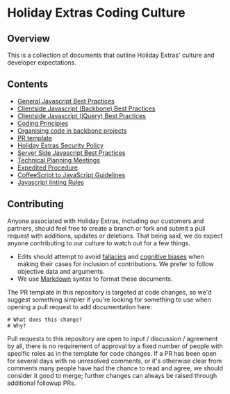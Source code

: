 # Holiday Extras Coding Culture

## Overview

This is a collection of documents that outline Holiday Extras' culture and developer expectations.

## Contents
 * [General Javascript Best Practices](general-javascript-best-practices.md)
 * [Clientside Javascript (Backbone) Best Practices](clientside-javascript-best-practices.md)
 * [Clientside Javascript (jQuery) Best Practices](clientside-jquery-best-practices.md)
 * [Coding Principles](coding-principles.md)
 * [Organising code in backbone projects](organising-code-backbone-projects.md)
 * [PR template](pr-template.md)
 * [Holiday Extras Security Policy](security-policy.md)
 * [Server Side Javascript Best Practices](serverside-javascript-best-practices.md)
 * [Technical Planning Meetings](technical-planning-meeting.md)
 * [Expedited Procedure](expedited-procedure.md)
 * [CoffeeScript to JavaScript Guidelines](coffeescript-to-javascript-guidelines.md)
 * [Javascript linting Rules](javascript-linting-rules.md)

## Contributing

Anyone associated with Holiday Extras, including our customers and partners, should feel free to create a branch or fork and submit a pull request with additions, updates or deletions. That being said, we do expect anyone contributing to our culture to watch out for a few things.

* Edits should attempt to avoid [fallacies](http://en.wikipedia.org/wiki/List_of_fallacies) and [cognitive biases](http://en.wikipedia.org/wiki/List_of_cognitive_biases) when making their cases for inclusion of contributions. We prefer to follow objective data and arguments.
* We use [Markdown](http://daringfireball.net/projects/markdown/syntax) syntax to format these documents.

The PR template in this repository is targeted at code changes, so we'd suggest something simpler if you're looking for something to use when opening a pull request to add documentation here:

```
# What does this change?
# Why?
```

Pull requests to this repository are open to input / discussion / agreement by all, there is no requirement of approval by a fixed number of people with specific roles as in the template for code changes. If a PR has been open for several days with no unresolved comments, or it's otherwise clear from comments many people have had the chance to read and agree, we should consider it good to merge; further changes can always be raised through additional followup PRs.
